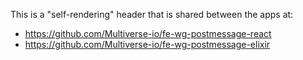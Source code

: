 This is a "self-rendering" header that is shared between the apps at:

- <https://github.com/Multiverse-io/fe-wg-postmessage-react>
- <https://github.com/Multiverse-io/fe-wg-postmessage-elixir>
